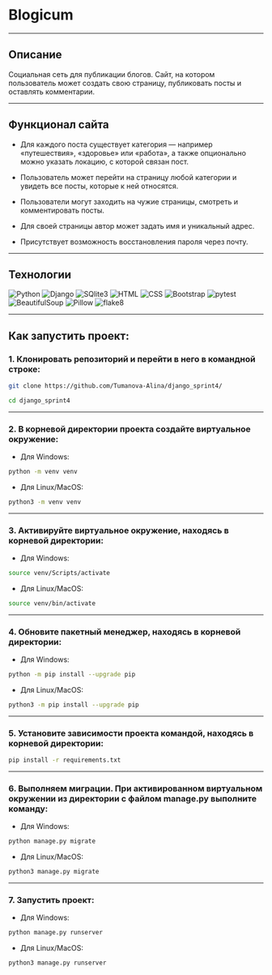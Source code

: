 # Blogicum

---

## Описание
Социальная сеть для публикации блогов. Сайт, на котором пользователь может создать свою страницу, публиковать посты и оставлять комментарии.

---

## Функционал сайта
- Для каждого поста существует категория — например «путешествия», 
«здоровье» или «работа», а также опционально можно указать
локацию, с которой связан пост.

- Пользователь может перейти на страницу любой категории и 
увидеть все посты, которые к ней относятся.

- Пользователи могут заходить на чужие страницы, смотреть 
и комментировать посты.

- Для своей страницы автор может задать имя и уникальный адрес.

- Присутствует возможность восстановления пароля через почту.


---

## Технологии

![Python](https://img.shields.io/badge/Python-3.9.13-blue)
![Django](https://img.shields.io/badge/Django-3.2.16-green)
![SQlite3](https://img.shields.io/badge/SQlite3-red)
![HTML](https://img.shields.io/badge/HTML-5-orange)
![CSS](https://img.shields.io/badge/CSS-3-blue)
![Bootstrap](https://img.shields.io/badge/Bootstrap-4-purple)
![pytest](https://img.shields.io/badge/pytest-7.1.3-yellow)
![BeautifulSoup](https://img.shields.io/badge/BeautifulSoup-4.11.2-lightgreen)
![Pillow](https://img.shields.io/badge/Pillow-9.3.0-pink)
![flake8](https://img.shields.io/badge/flake8-5.0.4-orange)


---

## Как запустить проект:

### 1. Клонировать репозиторий и перейти в него в командной строке:
```sh
git clone https://github.com/Tumanova-Alina/django_sprint4/
```
```sh
cd django_sprint4
```

---

### 2. В корневой директории проекта создайте виртуальное окружение:

- Для Windows:
```sh
python -m venv venv
```
- Для Linux/MacOS:
```sh
python3 -m venv venv
```

---

### 3. Активируйте виртуальное окружение, находясь в корневой директории:
- Для Windows:
```sh
source venv/Scripts/activate
```
- Для Linux/MacOS:
```sh
source venv/bin/activate
```

---

### 4. Обновите пакетный менеджер, находясь в корневой директории:
- Для Windows:
```sh
python -m pip install --upgrade pip
```
- Для Linux/MacOS:
```sh
python3 -m pip install --upgrade pip
```

---

### 5. Установите зависимости проекта командой, находясь в корневой директории:
```sh
pip install -r requirements.txt
```

---

### 6. Выполняем миграции. При активированном виртуальном окружении из директории с файлом manage.py выполните команду:
- Для Windows:
```sh
python manage.py migrate
```
- Для Linux/MacOS:
```sh
python3 manage.py migrate
```

---

### 7. Запустить проект:
- Для Windows:
```sh
python manage.py runserver
```
- Для Linux/MacOS:
```sh
python3 manage.py runserver
```